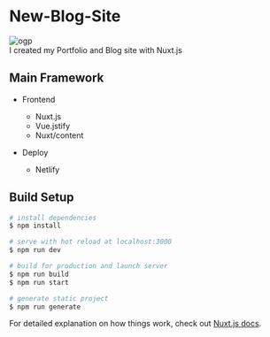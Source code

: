 # New-Blog-Site

![ogp](https://user-images.githubusercontent.com/29594820/99104191-06d17300-2624-11eb-818c-91d3d6aa49b3.png)  
I created my Portfolio and Blog site with Nuxt.js

## Main Framework
- Frontend 
    - Nuxt.js 
    - Vue.jstify
    - Nuxt/content

- Deploy
    - Netlify 

    
## Build Setup

```bash
# install dependencies
$ npm install

# serve with hot reload at localhost:3000
$ npm run dev

# build for production and launch server
$ npm run build
$ npm run start

# generate static project
$ npm run generate
```

For detailed explanation on how things work, check out [Nuxt.js docs](https://nuxtjs.org).
